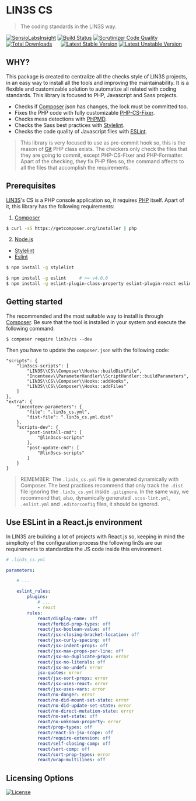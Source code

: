 # LIN3S CS
> The coding standards in the LIN3S way.

[![SensioLabsInsight](https://insight.sensiolabs.com/projects/854eee6e-101f-40ca-a3be-fb41b01abcc9/mini.png)](https://insight.sensiolabs.com/projects/854eee6e-101f-40ca-a3be-fb41b01abcc9)
[![Build Status](https://travis-ci.org/LIN3S/CS.svg?branch=master)](https://travis-ci.org/LIN3S/CS)
[![Scrutinizer Code Quality](https://scrutinizer-ci.com/g/LIN3S/CS/badges/quality-score.png?b=master)](https://scrutinizer-ci.com/g/LIN3S/CS/?branch=master)
[![Total Downloads](https://poser.pugx.org/lin3s/cs/downloads)](https://packagist.org/packages/lin3s/cs)
&nbsp;&nbsp;&nbsp;&nbsp;
[![Latest Stable Version](https://poser.pugx.org/lin3s/cs/v/stable.svg)](https://packagist.org/packages/lin3s/cs)
[![Latest Unstable Version](https://poser.pugx.org/lin3s/cs/v/unstable.svg)](https://packagist.org/packages/lin3s/cs)

## WHY?
This package is created to centralize all the checks style of LIN3S projects, in an easy way to install all the tools
and improving the maintainability. It is a flexible and customizable solution to automatize all related with coding
standards. This library is focused to PHP, Javascript and Sass projects.

* Checks if [Composer][3] json has changes, the lock must be committed too.
* Fixes the PHP code with fully customizable [PHP-CS-Fixer][8].
* Checks mess detections with [PHPMD][10].
* Checks the Sass best practices with [Stylelint][5].
* Checks the code quality of Javascript files with [ESLint][7].

> This library is very focused to use as pre-commit hook so, this is the reason of [Git][11] PHP class exists. The
checkers only check the files that they are going to commit, except PHP-CS-Fixer and PHP-Formatter. Apart of the
checking, they fix PHP files so, the command affects to all the files that accomplish the requirements.


## Prerequisites
[LIN3S][1]'s CS is a PHP console application so, it requires [PHP][2] itself. Apart of it, this library has the
following requirements:

1. [Composer][3]
```bash
$ curl -sS https://getcomposer.org/installer | php
```
2. [Node.js][6]
 * [Stylelint][5]
 * [Eslint][7]
```bash
$ npm install -g stylelint
```
```bash
$ npm install -g eslint     # >= v4.0.0
$ npm install -g eslint-plugin-class-property eslint-plugin-react eslint-plugin-babel babel-eslint
```

## Getting started
The recommended and the most suitable way to install is through [Composer][3]. Be sure that the tool is installed in
your system and execute the following command:
```
$ composer require lin3s/cs --dev
```
Then you have to update the `composer.json` with the following code:
```
"scripts": {
    "lin3scs-scripts": [
        "LIN3S\\CS\\Composer\\Hooks::buildDistFile",
        "Incenteev\\ParameterHandler\\ScriptHandler::buildParameters",
        "LIN3S\\CS\\Composer\\Hooks::addHooks",
        "LIN3S\\CS\\Composer\\Hooks::addFiles"
    ]
},
"extra": {
    "incenteev-parameters": {
        "file": ".lin3s_cs.yml",
        "dist-file": ".lin3s_cs.yml.dist"
    },
    "scripts-dev": {
        "post-install-cmd": [
            "@lin3scs-scripts"
        ],
        "post-update-cmd": [
            "@lin3scs-scripts"
        ]
    }
}
```

> REMEMBER: The `.lin3s_cs.yml` file is generated dynamically with Composer. The best practices recommend that only
track the `.dist` file ignoring the `.lin3s_cs.yml` inside `.gitignore`. In the same way, we recommend that, also,
dynamically generated `.scss-lint.yml`, `.eslint.yml` and `.editorconfig` files, it should be ignored.

## Use ESLint in a React.js environment
In LIN3S are building a lot of projects with React.js so, keeping in mind the simplicity of the configuration process
the following lin3s are our requirements to standardize the JS code inside this environment.

```yml
# .lin3s_cs.yml

parameters:

    # ...

    eslint_rules:
        plugins:
            # ...
            - react
        rules:
            react/display-name: off
            react/forbid-prop-types: off
            react/jsx-boolean-value: off
            react/jsx-closing-bracket-location: off
            react/jsx-curly-spacing: off
            react/jsx-indent-props: off
            react/jsx-max-props-per-line: off
            react/jsx-no-duplicate-props: error
            react/jsx-no-literals: off
            react/jsx-no-undef: error
            jsx-quotes: error
            react/jsx-sort-props: error
            react/jsx-uses-react: error
            react/jsx-uses-vars: error
            react/no-danger: error
            react/no-did-mount-set-state: error
            react/no-did-update-set-state: error
            react/no-direct-mutation-state: error
            react/no-set-state: off
            react/no-unknown-property: error
            react/prop-types: off
            react/react-in-jsx-scope: off
            react/require-extension: off
            react/self-closing-comp: off
            react/sort-comp: off
            react/sort-prop-types: error
            react/wrap-multilines: off
```

## Licensing Options
[![License](https://poser.pugx.org/lin3s/cs/license.svg)](https://github.com/LIN3S/CS/blob/master/LICENSE)

[1]: http://lin3s.com
[2]: http://php.net/
[3]: https://getcomposer.org/
[5]: https://stylelint.io/
[6]: https://nodejs.org/download/
[7]: http://eslint.org/
[8]: http://cs.sensiolabs.org/
[10]: http://phpmd.org/
[11]: https://github.com/LIN3S/CS/blob/master/src/Git/Git.php
